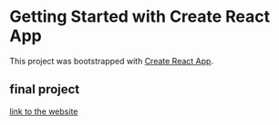 # Getting Started with Create React App

This project was bootstrapped with [Create React App](https://github.com/facebook/create-react-app).

## final project

[link to the website](https://first-react-application.vercel.app)
